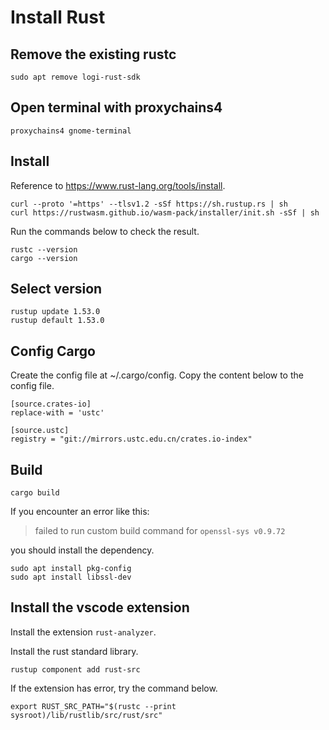 # Install Rust

## Remove the existing rustc

```shell
sudo apt remove logi-rust-sdk
```

## Open terminal with proxychains4

```shell
proxychains4 gnome-terminal
```

## Install

Reference to <https://www.rust-lang.org/tools/install>.

```shell
curl --proto '=https' --tlsv1.2 -sSf https://sh.rustup.rs | sh
curl https://rustwasm.github.io/wasm-pack/installer/init.sh -sSf | sh
```

Run the commands below to check the result.

```shell
rustc --version
cargo --version
```

## Select version

```shell
rustup update 1.53.0
rustup default 1.53.0
```

## Config Cargo

Create the config file at ~/.cargo/config.
Copy the content below to the config file.

```config
[source.crates-io]
replace-with = 'ustc'

[source.ustc]
registry = "git://mirrors.ustc.edu.cn/crates.io-index"
```

## Build

```shell
cargo build
```

If you encounter an error like this:

> failed to run custom build command for `openssl-sys v0.9.72`

you should install the dependency.

```shell
sudo apt install pkg-config
sudo apt install libssl-dev
```

## Install the vscode extension

Install the extension `rust-analyzer`.

Install the rust standard library.

```shell
rustup component add rust-src
```

If the extension has error, try the command below.

```shell
export RUST_SRC_PATH="$(rustc --print sysroot)/lib/rustlib/src/rust/src"
```
